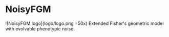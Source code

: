 # NoisyFGM
![NoisyFGM logo](logo/logo.png =50x) Extended Fisher's geometric model with evolvable phenotypic noise.
